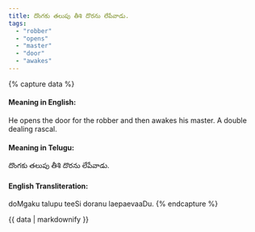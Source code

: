 ```yaml
---
title: దొంగకు తలుపు తీశి దొరను లేపేవాడు.
tags:
  - "robber"
  - "opens"
  - "master"
  - "door"
  - "awakes"
---
```


{% capture data %}
#### Meaning in English:
He opens the door for the robber and then awakes his master.
A double dealing rascal.

#### Meaning in Telugu:
దొంగకు తలుపు తీశి దొరను లేపేవాడు.

#### English Transliteration:
doMgaku talupu teeSi doranu laepaevaaDu.
{% endcapture %}

{{ data | markdownify }}

